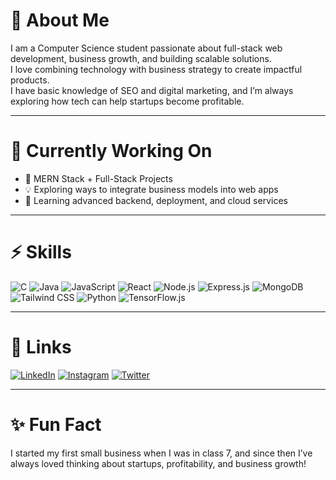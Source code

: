# 👋 About Me

I am a Computer Science student passionate about full-stack web development, business growth, and building scalable solutions.  
I love combining technology with business strategy to create impactful products.  
I have basic knowledge of SEO and digital marketing, and I’m always exploring how tech can help startups become profitable.

---

# 💼 Currently Working On

- 🚀 MERN Stack + Full-Stack Projects
- 💡 Exploring ways to integrate business models into web apps
- 🌱 Learning advanced backend, deployment, and cloud services

---

# ⚡ Skills

![C](https://img.shields.io/badge/C-blue?style=for-the-badge&logo=c)
![Java](https://img.shields.io/badge/Java-red?style=for-the-badge&logo=java)
![JavaScript](https://img.shields.io/badge/JavaScript-yellow?style=for-the-badge&logo=javascript)
![React](https://img.shields.io/badge/React-blue?style=for-the-badge&logo=react)
![Node.js](https://img.shields.io/badge/Node.js-green?style=for-the-badge&logo=node.js)
![Express.js](https://img.shields.io/badge/Express.js-black?style=for-the-badge&logo=express)
![MongoDB](https://img.shields.io/badge/MongoDB-darkgreen?style=for-the-badge&logo=mongodb)
![Tailwind CSS](https://img.shields.io/badge/TailwindCSS-blue?style=for-the-badge&logo=tailwindcss)
![Python](https://img.shields.io/badge/Python-blue?style=for-the-badge&logo=python)
![TensorFlow.js](https://img.shields.io/badge/TensorFlow.js-orange?style=for-the-badge&logo=tensorflow)

---

# 🔗 Links

[![LinkedIn](https://img.shields.io/badge/LinkedIn-blue?style=for-the-badge&logo=linkedin)](https://www.linkedin.com/in/bibek-bhandari-053283226/)
[![Instagram](https://img.shields.io/badge/Instagram-E4405F?style=for-the-badge&logo=instagram&logoColor=white)](https://www.instagram.com/bibek.node)
[![Twitter](https://img.shields.io/badge/X-000000?style=for-the-badge&logo=twitter&logoColor=white)](https://twitter.com/Bibek_1111)

---

# ✨ Fun Fact

I started my first small business when I was in class 7, and since then I’ve always loved thinking about startups, profitability, and business growth!

